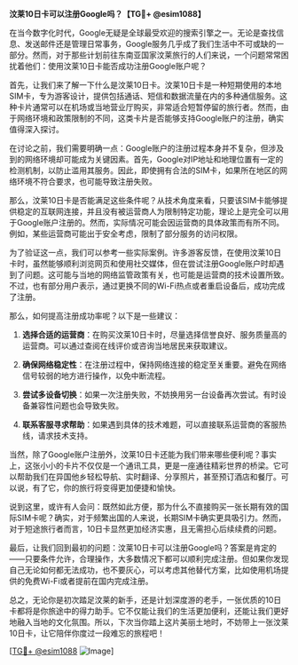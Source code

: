 **汶莱10日卡可以注册Google吗？【TG💪+ @esim1088】**

在当今数字化时代，Google无疑是全球最受欢迎的搜索引擎之一。无论是查找信息、发送邮件还是管理日常事务，Google服务几乎成了我们生活中不可或缺的一部分。然而，对于那些计划前往东南亚国家汶莱旅行的人们来说，一个问题常常困扰着他们：使用汶莱10日卡能否成功注册Google账户呢？

首先，让我们来了解一下什么是汶莱10日卡。汶莱10日卡是一种短期使用的本地SIM卡，专为游客设计，提供包括通话、短信和数据流量在内的多种通信服务。这种卡片通常可以在机场或当地营业厅购买，非常适合短暂停留的旅行者。然而，由于网络环境和政策限制的不同，这类卡片是否能够支持Google账户的注册，确实值得深入探讨。

在讨论之前，我们需要明确一点：Google账户的注册过程本身并不复杂，但涉及到的网络环境却可能成为关键因素。首先，Google对IP地址和地理位置有一定的检测机制，以防止滥用其服务。因此，即使拥有合法的SIM卡，如果所在地区的网络环境不符合要求，也可能导致注册失败。

那么，汶莱10日卡是否能满足这些条件呢？从技术角度来看，只要该SIM卡能够提供稳定的互联网连接，并且没有被运营商人为限制特定功能，理论上是完全可以用于Google账户注册的。然而，实际情况可能会因运营商的具体政策而有所不同。例如，某些运营商可能出于安全考虑，限制了部分服务的访问权限。

为了验证这一点，我们可以参考一些实际案例。许多游客反馈，在使用汶莱10日卡时，虽然能够顺利浏览网页和使用社交媒体，但在尝试注册Google账户时却遇到了问题。这可能与当地的网络监管政策有关，也可能是运营商的技术设置所致。不过，也有部分用户表示，通过更换不同的Wi-Fi热点或者重启设备后，成功完成了注册。

那么，如何提高注册成功率呢？以下是一些建议：

1. **选择合适的运营商**：在购买汶莱10日卡时，尽量选择信誉良好、服务质量高的运营商。可以通过查阅在线评价或咨询当地居民来获取建议。
   
2. **确保网络稳定性**：在注册过程中，保持网络连接的稳定至关重要。避免在网络信号较弱的地方进行操作，以免中断流程。

3. **尝试多设备切换**：如果一次注册失败，不妨换用另一台设备再次尝试。有时设备兼容性问题也会导致失败。

4. **联系客服寻求帮助**：如果遇到具体的技术难题，可以直接联系运营商的客服热线，请求技术支持。

当然，除了Google账户注册外，汶莱10日卡还能为我们带来哪些便利呢？事实上，这张小小的卡片不仅仅是一个通讯工具，更是一座通往精彩世界的桥梁。它可以帮助我们在异国他乡轻松导航、实时翻译、分享照片，甚至预订酒店和餐厅。可以说，有了它，你的旅行将变得更加便捷和愉快。

说到这里，或许有人会问：既然如此方便，那为什么不直接购买一张长期有效的国际SIM卡呢？确实，对于频繁出国的人来说，长期SIM卡确实更具吸引力。然而，对于短途旅行者而言，10日卡显然更加经济实惠，且无需担心后续续费的问题。

最后，让我们回到最初的问题：汶莱10日卡可以注册Google吗？答案是肯定的——只要条件允许，合理操作，大多数情况下都可以顺利完成注册。但如果你发现自己无论如何都无法成功，也不要灰心，可以考虑其他替代方案，比如使用机场提供的免费Wi-Fi或者提前在国内完成注册。

总之，无论你是初次踏足汶莱的新手，还是计划深度游的老手，一张优质的10日卡都将是你旅途中的得力助手。它不仅能让我们的生活更加便利，还能让我们更好地融入当地的文化氛围。所以，下次当你踏上这片美丽土地时，不妨带上一张汶莱10日卡，让它陪伴你度过一段难忘的旅程吧！

[[TG💪+ @esim1088](https://t.me/s/esim1088) ![Image](https://i.postimg.cc/4NQfJmqS/Snipaste-2025-05-13-00-14-12.png)]